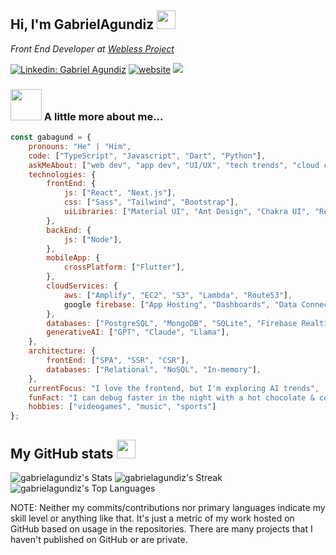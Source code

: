 <h2> Hi, I'm GabrielAgundiz <img src="https://emojis.slackmojis.com/emojis/images/1697091850/70723/penguinq.gif?1697091850" width="30"/> </h2>

<p> <em> Front End Developer at <a href="https://weblessproject.com"> Webless Project</a> </em> </p>

[![Linkedin: Gabriel Agundiz](https://img.shields.io/badge/-Gabriel%20Agundiz-blue?style=flat-square&logo=Linkedin&logoColor=white)](https://www.linkedin.com/in/gabriel-agundiz/)
[![website](https://img.shields.io/badge/Website-46a2f1.svg?&style=flat-square&logo=Google-Chrome&logoColor=white)](https://gabrielagundiz.com/)
![](https://gabrielagundiz.com)



### <img src="https://media.giphy.com/media/vuPffhfwHawZq/giphy.gif?cid=ecf05e47o8re1jpspk0vsnu6oaxma4dlgu1q67o749ibcdzn&ep=v1_gifs_search&rid=giphy.gif&ct=g" width="50"> A little more about me...  

```javascript
const gabagund = {
    pronouns: "He" | "Him",
    code: ["TypeScript", "Javascript", "Dart", "Python"],
    askMeAbout: ["web dev", "app dev", "UI/UX", "tech trends", "cloud computing", "AI"],
    technologies: {
        frontEnd: {
            js: ["React", "Next.js"],
            css: ["Sass", "Tailwind", "Bootstrap"],
            uiLibraries: ["Material UI", "Ant Design", "Chakra UI", "React Bootstrap"],
        },
        backEnd: {
            js: ["Node"],
        },
        mobileApp: {
            crossPlatform: ["Flutter"],
        },
        cloudServices: {
            aws: ["Amplify", "EC2", "S3", "Lambda", "Route53"],
            google firebase: ["App Hosting", "Dashboards", "Data Connect", "Storage"],
        },
        databases: ["PostgreSQL", "MongoDB", "SQLite", "Firebase Realtime DB"],
        generativeAI: ["GPT", "Claude", "Llama"],
    },
    architecture: {
        frontEnd: ["SPA", "SSR", "CSR"],
        databases: ["Relational", "NoSQL", "In-memory"],
    },
    currentFocus: "I love the frontend, but I'm exploring AI trends",
    funFact: "I can debug faster in the night with a hot chocolate & cookies in hand!",
    hobbies: ["videogames", "music", "sports"]
};
```
<h2> My GitHub stats  <img src="https://emojis.slackmojis.com/emojis/images/1702960994/82884/c_penguinq.gif?1702960994" width="30"/> </h2>

![gabrielagundiz's Stats](https://github-readme-stats.vercel.app/api?username=gabrielagundiz&theme=synthwave&show_icons=true&hide_border=true&count_private=true)
![gabrielagundiz's Streak](https://github-readme-streak-stats.herokuapp.com/?user=gabrielagundiz&theme=synthwave&hide_border=true)
![gabrielagundiz's Top Languages](https://github-readme-stats.vercel.app/api/top-langs/?username=gabrielagundiz&theme=synthwave&show_icons=true&hide_border=true&layout=compact)

<p>NOTE: Neither my commits/contributions nor primary languages ​​indicate my skill level or anything like that. It's just a metric of my work hosted on GitHub based on usage in the repositories. There are many projects that I haven't published on GitHub or are private.</p>
